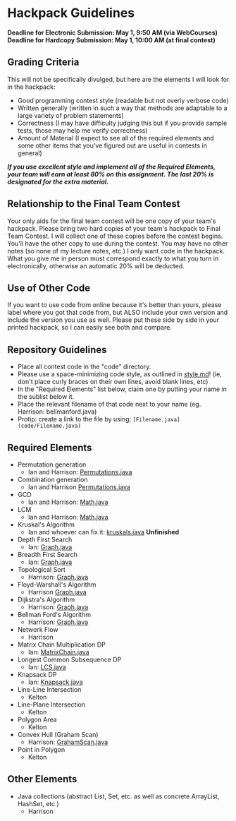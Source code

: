 # Hackpack Guidelines

**Deadline for Electronic Submission: May 1, 9:50 AM (via WebCourses)**
**Deadline for Hardcopy Submission: May 1, 10:00 AM (at final contest)**

## Grading Criteria

This will not be specifically divulged, but here are the elements I will look for in the hackpack:

- Good programming contest style (readable but not overly verbose code)
- Written generally (written in such a way that methods are adaptable to a large variety of problem statements)
- Correctness (I may have difficulty judging this but if you provide sample tests, those may help me verify correctness)
- Amount of Material (I expect to see all of the required elements and some other items that you've figured out are useful in contests in general)

***If you use excellent style and implement all of the Required Elements, your team  will earn at least 80% on this assignment. The last 20% is designated for the extra material.***

## Relationship to the Final Team Contest

Your only aids for the final team contest will be one copy of your team's hackpack. Please bring two hard copies of your team's hackpack to Final Team Contest. I will collect one of these copies before the contest begins. You'll have the other copy to use during the contest. You may have no other notes (so none of my lecture notes, etc.) I only want code in the hackpack. What you give me in person must correspond exactly to what you turn in electronically, otherwise an automatic 20% will be deducted.

## Use of Other Code

If you want to use code from online because it's better than yours, please label where you got that code from, but ALSO include your own version and include the version you use as well. Please put these side by side in your printed hackpack, so I can easily see both and compare.

## Repository Guidelines

- Place all contest code in the "code" directory.
- Please use a space-minimizing code style, as outlined in [style.md](style.md)! (ie, don't place curly braces on their own lines, avoid blank lines, etc)
- In the "Required Elements" list below, claim one by putting your name in the sublist below it.
- Place the relevant filename of that code next to your name (eg. Harrison: bellmanford.java)
- Protip: create a link to the file by using: `[Filename.java](code/Filename.java)`

## Required Elements

- Permutation generation
	- Ian and Harrison: [Permutations.java](code/Permutations.java)
- Combination generation
	- Ian and Harrison [Permutations.java](code/Permutations.java)
- GCD
	- Ian and Harrison: [Math.java](code/Math.java)
- LCM
	- Ian and Harrison: [Math.java](code/Math.java)
- Kruskal's Algorithm
	- Ian and whoever can fix it: [kruskals.java](code/Graph.java) **Unfinished**
- Depth First Search
	- Ian: [Graph.java](code/Graph.java)
- Breadth First Search
	- Ian: [Graph.java](code/Graph.java)
- Topological Sort
	- Harrison: [Graph.java](code/Graph.java)
- Floyd-Warshall's Algorithm
	- Harrison [Graph.java](code/Graph.java)
- Dijkstra's Algorithm
	- Harrison: [Graph.java](code/Graph.java)
- Bellman Ford's Algorithm
	- Harrison: [Graph.java](code/Graph.java)
- Network Flow
	- Harrison
- Matrix Chain Multiplication DP
	- Ian: [MatrixChain.java](code/MatrixChain.java)
- Longest Common Subsequence DP
	- Ian: [LCS.java](code/LCS.java)
- Knapsack DP
	- Ian: [Knapsack.java](code/Knapsack.java)
- Line-Line Intersection
	- Kelton
- Line-Plane Intersection
	- Kelton
- Polygon Area
	- Kelton
- Convex Hull (Graham Scan)
	- Harrison: [GrahamScan.java](code/GrahamScan.java)
- Point in Polygon
	- Kelton

## Other Elements

- Java collections (abstract List, Set, etc. as well as concrete ArrayList, HashSet, etc.)
	- Harrison
